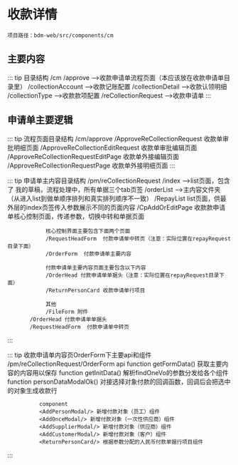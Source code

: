 # 收款详情
`项目路径：bdm-web/src/components/cm`
## 主要内容
  ::: tip 目录结构
         /cm
            /approve -->收款申请单流程页面（本应该放在收款申请单目录里）
            /collectionAccount -->收款记账配置
            /collectionDetail -->收款认领明细
            /collectionType -->收款款项配置
            /reCollectionRequest -->收款申请单
  ::: 
## 申请单主要逻辑
   ::: tip 流程页面目录结构
      /cm/approve 
               /ApproveReCollectionRequest          收款单审批明细页面
               /ApproveReCollectionEditRequest      收款单审批编辑页面
               /ApproveReCollectionRequestEditPage  收款单外接编辑页面
               /ApproveReCollectionRequestPage      收款单外接明细页面
   ::: 
   
   ::: tip 申请单主内容目录结构
        /pm/reCollectionRequest
           /index -->list页面，包含了 我的草稿，流程处理中，所有单据三个tab页签
           /orderList -->主内容文件夹（从进入list到做单顺序排列和真实排列顺序不一致）
                /RepayList list页面，供最外层的index页签传入参数展示不同的页面内容
                /CpAddOrEditPage  收款款申请单核心控制页面，传递参数，切换中转和单据页面
                
                核心控制界面主要包含下面两个页面
                /RequestHeadForm  付款申请单中转页（注意：实际位置在repayRequest目录下面） 
                /OrderForm  付款申请单主要内容
                
                付款申请单主要内容页面主要包含以下内容
                /OrderHead 付款申请单单据头（注意：实际位置在repayRequest目录下面） 
                /ReturnPersonCard 收款申请单行项目
                
                其他
                /FileForm 附件
           /OrderHead 付款申请单单据头   
           /RequestHeadForm  付款申请单中转页     
   ::: 
     
::: tip 收款申请单内容页OrderForm下主要api和组件
            /pm/reCollectionRequest/OrderForm
              api
              function getFormData() 获取主要内容的内容用以保存
              function getInitData() 解析findOneVo的参数分发给各个组件
              function personDataModalOk() 对接选择对象付款的回调函数，回调后会把选中的对象生成收款行
              
              component
              <AddPersonModal/> 新增付款对象（员工）组件
              <AddOnceModal/> 新增付款对象（一次性供应商）组件
              <AddSupplierModal/> 新增付款对象（供应商）组件
              <AddCustomerModal/> 新增付款对象（客户）组件
              <ReturnPersonCard/> 根据参数分配的人民币付款单据行项目组件
::: 
  
  